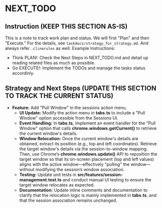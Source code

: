 # NEXT_TODO

## Instruction (KEEP THIS SECTION AS-IS)

This is a note to track work plan and status.
We will first "Plan" and then "Execute." For the details, see `taskdocs/strategy_for_strategy.md`.
And always refer `.clinerules` as well.
Example Instructions:

- Think PLAN!: Check the Next Steps in NEXT_TODO.md and detail up reading related files as much as possible.
- Go EXECUTE!: Implement the TODOs and manage the tasks status accordinly.

## Strategy and Next Steps (UPDATE THIS SECTION TO TRACK THE CURRENT STATUS)

- **Feature:** Add "Pull Window" in the sessions action menu.
  - **UI Update:** Modify the action menu in **tabs.ts** to include a "Pull Window" option accessible from the Sessions UI.
  - **Event Handling:** In **tabs.ts**, implement an event handler for the "Pull Window" option that calls **chrome.windows.getCurrent()** to retrieve the current window's details.
  - **Window Relocation:** Once the current window's details are obtained, extract its position (e.g., top and left coordinates). Retrieve the target window's details via the session-to-window mapping. Then, use Chrome’s **chrome.windows.update()** API to reposition the target window so that its on-screen placement (top and left values) aligns with the active window—effectively "pulling" the window—without modifying the session’s window association.
  - **Testing:** Update unit tests in **src/features/session-management.test.ts** and conduct manual UI testing to ensure the target window relocates as expected.
  - **Documentation:** Update inline comments and documentation to clarify that the relocation logic is mainly implemented in **tabs.ts**, and that the session association remains unchanged.
